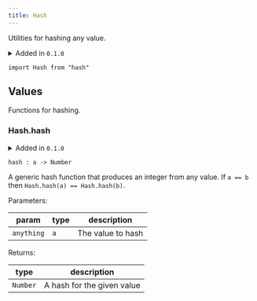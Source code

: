 ```yaml
---
title: Hash
---
```


Utilities for hashing any value.

<details disabled>
<summary tabindex="-1">Added in <code>0.1.0</code></summary>
No other changes yet.
</details>

```grain
import Hash from "hash"
```

## Values

Functions for hashing.

### Hash.**hash**

<details disabled>
<summary tabindex="-1">Added in <code>0.1.0</code></summary>
No other changes yet.
</details>

```grain
hash : a -> Number
```

A generic hash function that produces an integer from any value. If `a == b` then `Hash.hash(a) == Hash.hash(b)`.

Parameters:

|param|type|description|
|-----|----|-----------|
|`anything`|`a`|The value to hash|

Returns:

|type|description|
|----|-----------|
|`Number`|A hash for the given value|

